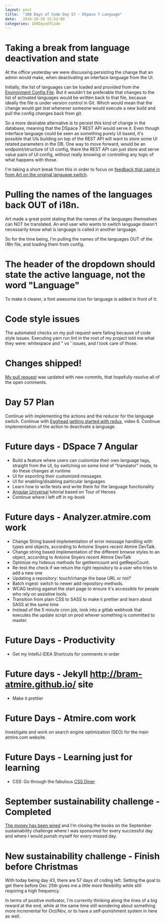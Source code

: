 ```yaml
---
layout: post
title:  "100 Days of Code Day 57 - DSpace 7 Language"
date:   2018-10-20 15:52:00
categories: 100DaysOfCode
---
```


# Taking a break from language deactivation and state

At the office yesterday we were discussing persisting the change that an admin would make, when deactivating an interface language from the UI.

Initially, the list of languages can be loaded and provided from the [Environment Config File](https://github.com/DSpace/dspace-angular/blob/master/config/environment.default.js). But it wouldn't be preferable that changes to the list of activated languages would be written back to that file, because ideally the file is under version control in Git. Which would mean that the change would get lost whenever someone would execute a new build and pull the config changes back from git.

So a more desirable alternative is to persist this kind of change in the database, meaning that the DSpace 7 REST API would serve it. Even though interface language could be seen as something purely UI based, it's possible that UIs building on top of the REST API will want to store some UI related parameters in the DB. One way to move forward, would be an endpoint/structure of UI config, there the REST API can just store and serve value pairs of UI config, without really knowing or controlling any logic of what happens with those.

I'm taking a short break from this in order to focus on [feedback that came in from Art on the original language switch](https://github.com/DSpace/dspace-angular/pull/308).

# Pulling the names of the languages back OUT of i18n.

Art made a great point stating that the names of the languages themselves can NOT be translated. An end user who wants to switch language doesn't necessarily know what is language is called in another language.

So for the time being, I'm pulling the names of the languages OUT of the i18n file, and loading them from config.

# The header of the dropdown should state the active language, not the word "Language"

To make it clearer, a font awesome icon for language is added in front of it.

# Code style issues

The automated checks on my pull request were failing because of code style issues. Executing yarn run lint in the root of my project told me what they were: whitespace and " vs ' issues, and I took care of those.

# Changes shipped!

[My pull request](https://github.com/DSpace/dspace-angular/pull/308) was updated with new commits, that hopefully resolve all of the open comments.

# Day 57 Plan

Continue with implementing the actions and the reducer for the language switch.
Continue with [Egghead getting started with redux](https://egghead.io/courses/getting-started-with-redux), video 6.
Continue implementation of the action to deactivate a language.

# Future days - DSpace 7 Angular

* Build a feature where users can customize their own language tags, straight from the UI, by switching on some kind of "translator" mode, to do these changes at runtime
* UI for exporting their customized messages
* UI for enabling/disabling particular languages
* Learn how to write tests and write them for the language functionality
* [Angular Universal](https://angular.io/guide/universal) tutorial based on Tour of Heroes
* Continue where I left off in ng-book

# Future days - Analyzer.atmire.com work

* Change String based implementation of error message handling with types and objects, according to Antoine Snyers recent Atmire DevTalk.
* Change string based implementation of the different browse styles to an object, according to Antoine Snyers recent Atmire DevTalk
* Optimize my hideous methods for getItemcount and getRepoCount.
* Re-test the check if we return the right repository to a user who tries to add a new one
* Updating a repository: touch/change the base URL or not?
* Batch ingest: switch to newer add repository methods.
* WCAG testing against the start page to ensure it's accessible for people who rely on assistive tools.
* Transition from plain CSS to SASS to make it prettier and learn about SASS at the same time
* Instead of the 5 minute cron job, look into a gitlab webhook that executes the update script on prod whever something is committed to master.

# Future Days - Productivity

* Get my IntelliJ IDEA Shortcuts for comments in order

# Future days - Jekyll http://bram-atmire.github.io/ site

* Make it prettier

# Future Days - Atmire.com work

Investigate and work on search engine optimization (SEO) for the main atmire.com website.

# Future Days - Learning just for learning

* CSS: Go through the fabulous [CSS Diner](https://flukeout.github.io/)

# September sustainability challenge - Completed

[The money has been wired](https://my.charitywater.org/bram-luyten/code-for-water) and I'm closing the books on the September sustainability challenge where I was sponsored for every successful day and where I would punish myself for every missed day.

# New sustainability challenge - Finish before Christmas

With today being day 43, there are 57 days of coding left. Setting the goal to get there before Dec 25th gives me a little more flexibility while still requiring a high frequency.

In terms of positive motivator, I'm currently thinking along the lines of a big reward at the end, while at the same time still wondering about something more incremental for Oct/Nov, or to have a self-punishment system in here as well.